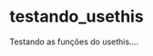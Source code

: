
<!-- README.md is generated from README.Rmd. Please edit that file -->

# testando\_usethis

<!-- badges: start -->
<!-- badges: end -->

Testando as funções do usethis….
